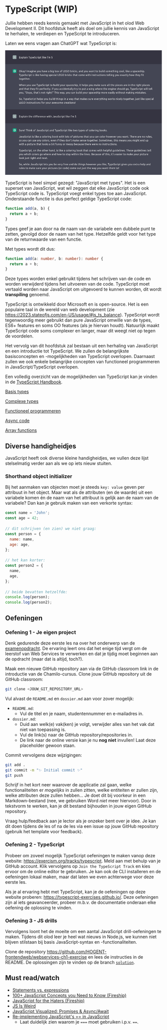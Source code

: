 # TypeScript (WIP)

Jullie hebben reeds kennis gemaakt met JavaScript in het olod Web Development II. Dit hoofdstuk heeft als doel om jullie kennis van JavaScript te herhalen, te verdiepen en TypeScript te introduceren.

Laten we eens vragen aan ChatGPT wat TypeScript is:

![TypeScript volgens ChatGPT](./images/typescript_chatgpt.png)

TypeScript is heel simpel gezegd: "JavaScript met types". Het is een superset van JavaScript, wat wil zeggen dat elke JavaScript code ook TypeScript code is. TypeScript voegt enkel types toe aan JavaScript. Onderstaande functie is dus perfect geldige TypeScript code:

```typescript
function add(a, b) {
  return a + b;
}
```

Types geef je aan door na de naam van de variabele een dubbele punt te zetten, gevolgd door de naam van het type. Hetzelfde geldt voor het type van de returnwaarde van een functie.

Met types wordt dit dus:

```typescript
function add(a: number, b: number): number {
  return a + b;
}
```

Deze types worden enkel gebruikt tijdens het schrijven van de code en worden verwijderd tijdens het uitvoeren van de code. TypeScript moet vertaald worden naar JavaScript om uitgevoerd te kunnen worden, dit wordt **transpiling** genoemd.

TypeScript is ontwikkeld door Microsoft en is open-source. Het is een populaire taal in de wereld van web development (zie <https://2023.stateofjs.com/en-US/usage/#js_ts_balance>). TypeScript wordt tegenwoordig meer gebruikt dan pure JavaScript omwille van de types, ES6+ features en soms OO features (als je hiervan houdt). Natuurlijk maakt TypeScript code soms complexer en langer, maar dit weegt niet op tegen de voordelen.

Het vervolg van dit hoofdstuk zal bestaan uit een herhaling van JavaScript en een introductie tot TypeScript. We zullen de belangrijkste basisconcepten en -mogelijkheden van TypeScript overlopen. Daarnaast zullen we ook enkele belangrijke concepten van functioneel programmeren in JavaScript/TypeScript overlopen.

Een volledig overzicht van de mogelijkheden van TypeScript kan je vinden in de [TypeScript Handbook](https://www.typescriptlang.org/docs/handbook/intro.html).

[Basis types](basis-types.md ':include')

[Complexe types](complexe-types.md ':include')

[Functioneel programmeren](functioneel-programmeren.md ':include')

[Async code](async-code.md ':include')

[Array functions](array-functions.md ':include')

## Diverse handigheidjes

JavaScript heeft ook diverse kleine handigheidjes, we vullen deze lijst stelselmatig verder aan als we op iets nieuw stuiten.

### Shorthand object initializer

Bij het aanmaken van objecten moet je steeds `key: value` geven per attribuut in het object. Maar wat als de attributen (en de waarde) uit een variabele komen én de naam van het attribuut is gelijk aan de naam van de variabele? Dan kan je gebruik maken van een verkorte syntax:

```javascript
const name = 'John';
const age = 42;

// dit schrijven (en zien) we niet graag:
const person = {
  name: name,
  age: age,
};

// het kan korter:
const person2 = {
  name,
  age,
};

// beide bevatten hetzelfde:
console.log(person);
console.log(person2);
```

## Oefeningen

### Oefening 1 - Je eigen project

Denk gedurende deze eerste les na over het onderwerp van de [examenopdracht](./0-intro/situering?id=wat-gaan-jullie-doen). De ervaring leert ons dat het enige tijd vergt om de leerstof van Web Services te verwerken en dat je tijdig moet beginnen aan de opdracht (maar dat is altijd, toch?).

Maak een nieuwe GitHub repository aan via de GitHub classroom link in de introductie van de Chamilo-cursus. Clone jouw GitHub repository uit de GitHub classroom:

```bash
git clone <JOUW_GIT_REPOSITORY_URL>
```

Vul alvast de `README.md` en `dossier.md` aan voor zover mogelijk:

- `README.md`:
  - Vul de titel en je naam, studentennummer en e-mailadres in.
- `dossier.md`:
  - Duid aan welk(e) vak(ken) je volgt, verwijder alles van het vak dat niet van toepassing is.
  - Vul de link(s) naar de GitHub repository/repositories in.
  - De link naar de online versie kan je nu **nog niet** invullen! Laat deze placeholder gewoon staan.

Commit vervolgens deze wijzigingen:

```bash
git add .
git commit -m "✨ Initial commit ✨"
git push
```

Schrijf in het kort neer waarover de applicatie zal gaan, welke functionaliteiten er _mogelijks_ in zullen zitten, welke entiteiten er zullen zijn, welke attributen deze zullen hebben... Je doet dit bij voorkeur in een Markdown-bestand (nee, we gebruiken Word _niet_ meer hiervoor). Door in tekstvorm te werken, kan je dit bestand bijhouden in jouw eigen GitHub repository.

Vraag hulp/feedback aan je lector als je onzeker bent over je idee. Je kan dit doen tijdens de les of na de les via een issue op jouw GitHub repository (gebruik het template voor feedback).

### Oefening 2 - TypeScript

Probeer om zoveel mogelijk TypeScript oefeningen te maken vanop deze website: <https://exercism.org/tracks/typescript>. Meld aan met behulp van je GitHub account. Klik vervolgens op `Join the TypeScript Track` en kies ervoor om de online editor te gebruiken. Je kan ook de CLI installeren en de oefeningen lokaal maken, maar dat laten we even achterwege voor deze eerste les.

Als je al ervaring hebt met TypeScript, kan je de oefeningen op deze website proberen: <https://typescript-exercises.github.io/>. Deze oefeningen zijn al iets geavanceerder, probeer m.b.v. de documentatie onderaan elke oefening de oplossing te vinden.

### Oefening 3 - JS drills

Vervolgens loont het de moeite om een aantal JavaScript drill-oefeningen te maken. Tijdens dit olod leer je heel wat nieuws in Node.js, we kunnen niet blijven stilstaan bij basis JavaScript-syntax en -functionaliteiten.

Clone de repository <https://github.com/HOGENT-frontendweb/webservices-ch1-exercise> en lees de instructies in de README. De oplossingen zijn te vinden op de branch [`solution`](https://github.com/HOGENT-frontendweb/webservices-ch1-exercise/tree/solution).

## Must read/watch

- [Statements vs. expressions](https://www.joshwcomeau.com/javascript/statements-vs-expressions/)
- [100+ JavaScript Concepts you Need to Know (Fireship)](https://www.youtube.com/watch?v=lkIFF4maKMU)
- [JavaScript for the Haters (Fireship)](https://www.youtube.com/watch?v=aXOChLn5ZdQ)
- [JS Is Weird](https://jsisweird.com/)
- [JavaScript Visualized: Promises & Async/Await](https://medium.com/@lydiahallie/javascript-visualized-promises-async-await-a3f1aad8a943)
- [Re-implementing JavaScript's == in JavaScript](https://evanhahn.com/re-implementing-javascript-double-equals-in-javascript/)
  - Laat duidelijk zien waarom je `===` moet gebruiken i.p.v. `==`.
